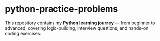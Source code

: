 # python-practice-problems
This repository contains my **Python learning journey** — from beginner to advanced, covering logic-building, interview questions, and hands-on coding exercises.

